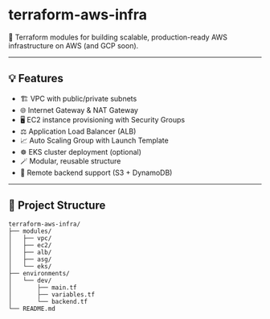 # terraform-aws-infra

🚀 Terraform modules for building scalable, production-ready AWS infrastructure on AWS (and GCP soon).

---

## 💡 Features

- 🏗️ VPC with public/private subnets
- 🌐 Internet Gateway & NAT Gateway
- 🖥️ EC2 instance provisioning with Security Groups
- ⚖️ Application Load Balancer (ALB)
- 📈 Auto Scaling Group with Launch Template
- ☸️ EKS cluster deployment (optional)
- 🪄 Modular, reusable structure
- 🔐 Remote backend support (S3 + DynamoDB)

---

## 📁 Project Structure

```text
terraform-aws-infra/
├── modules/
│   ├── vpc/
│   ├── ec2/
│   ├── alb/
│   ├── asg/
│   └── eks/
├── environments/
│   └── dev/
│       ├── main.tf
│       ├── variables.tf
│       └── backend.tf
└── README.md
